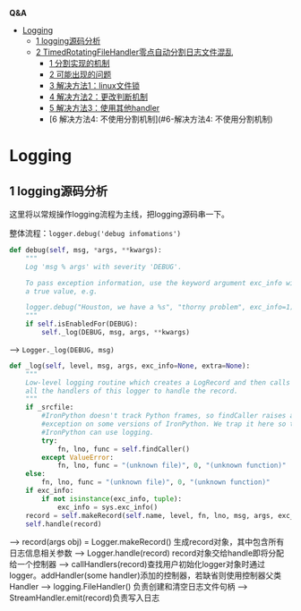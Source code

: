<!-- markdown-toc start - Don't edit this section. Run M-x markdown-toc-generate-toc again -->
**Q&A**


   * [Logging](#Logging)
      * [1 logging源码分析](#1-logging源码分析)
      * [2 TimedRotatingFileHandler零点自动分割日志文件混乱](#2-TimedRotatingFileHandler零点自动分割日志文件混乱)
         * [1 分割实现的机制](#1-分割实现的机制)
         * [2 可能出现的问题](#2-可能出现的问题)
         * [3 解决方法1：linux文件锁](#3-解决方法1：linux文件锁)
         * [4 解决方法2：更改判断机制](#4-解决方法2：更改判断机制)
         * [5 解决方法3：使用其他handler](#5-解决方法3：使用其他handler)
         * [6 解决方法4: 不使用分割机制](#6-解决方法4: 不使用分割机制)
         
<!-- markdown-toc end -->


# Logging

## 1 logging源码分析

  这里将以常规操作logging流程为主线，把logging源码串一下。
  
  整体流程：`logger.debug('debug infomations') `
  ```python
  def debug(self, msg, *args, **kwargs):
      """
      Log 'msg % args' with severity 'DEBUG'.

      To pass exception information, use the keyword argument exc_info with
      a true value, e.g.

      logger.debug("Houston, we have a %s", "thorny problem", exc_info=1)
      """
      if self.isEnabledFor(DEBUG):
          self._log(DEBUG, msg, args, **kwargs)
  ```
  
  --> `Logger._log(DEBUG, msg)`
  ```python
  def _log(self, level, msg, args, exc_info=None, extra=None):
      """
      Low-level logging routine which creates a LogRecord and then calls
      all the handlers of this logger to handle the record.
      """
      if _srcfile:
          #IronPython doesn't track Python frames, so findCaller raises an
          #exception on some versions of IronPython. We trap it here so that
          #IronPython can use logging.
          try:
              fn, lno, func = self.findCaller()
          except ValueError:
              fn, lno, func = "(unknown file)", 0, "(unknown function)"
      else:
          fn, lno, func = "(unknown file)", 0, "(unknown function)"
      if exc_info:
          if not isinstance(exc_info, tuple):
              exc_info = sys.exc_info()
      record = self.makeRecord(self.name, level, fn, lno, msg, args, exc_info, func, extra)
      self.handle(record)
  ```
  
  --> record(args obj) = Logger.makeRecord() 生成record对象，其中包含所有日志信息相关参数
  --> Logger.handle(record) record对象交给handle即将分配给一个控制器
  --> callHandlers(record)查找用户初始化logger对象时通过logger。addHandler(some handler)添加的控制器，若缺省则使用控制器父类Handler
  --> logging.FileHandler() 负责创建和清空日志文件句柄 
  --> StreamHandler.emit(record)负责写入日志
